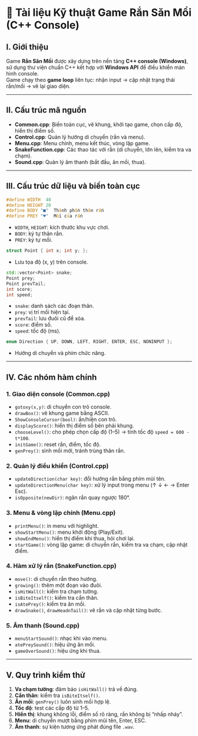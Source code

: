 # 📘 Tài liệu Kỹ thuật Game Rắn Săn Mồi (C++ Console)

## I. Giới thiệu
Game **Rắn Săn Mồi** được xây dựng trên nền tảng **C++ console (Windows)**, sử dụng thư viện chuẩn C++ kết hợp với **Windows API** để điều khiển màn hình console.  
Game chạy theo **game loop** liên tục: nhận input → cập nhật trạng thái rắn/mồi → vẽ lại giao diện.

---

## II. Cấu trúc mã nguồn
- **Common.cpp**: Biến toàn cục, vẽ khung, khởi tạo game, chọn cấp độ, hiển thị điểm số.  
- **Control.cpp**: Quản lý hướng di chuyển (rắn và menu).  
- **Menu.cpp**: Menu chính, menu kết thúc, vòng lặp game.  
- **SnakeFunction.cpp**: Các thao tác với rắn (di chuyển, lớn lên, kiểm tra va chạm).  
- **Sound.cpp**: Quản lý âm thanh (bắt đầu, ăn mồi, thua).  

---

## III. Cấu trúc dữ liệu và biến toàn cục

```cpp
#define WIDTH  40
#define HEIGHT 20
#define BODY "■"  Thành phần thân rắn
#define PREY "♥"  Mồi của rắn
```

- `WIDTH`, `HEIGHT`: kích thước khu vực chơi.  
- `BODY`: ký tự thân rắn.  
- `PREY`: ký tự mồi.  

```cpp
struct Point { int x; int y; };
```
- Lưu tọa độ (x, y) trên console.  

```cpp
std::vector<Point> snake;
Point prey;
Point prevTail;
int score;
int speed;
```
- `snake`: danh sách các đoạn thân.  
- `prey`: vị trí mồi hiện tại.  
- `prevTail`: lưu đuôi cũ để xóa.  
- `score`: điểm số.  
- `speed`: tốc độ (ms).  

```cpp
enum Direction { UP, DOWN, LEFT, RIGHT, ENTER, ESC, NONINPUT };
```
- Hướng di chuyển và phím chức năng.  

---

## IV. Các nhóm hàm chính

### 1. Giao diện console (Common.cpp)
- `gotoxy(x,y)`: di chuyển con trỏ console.  
- `drawBox()`: vẽ khung game bằng ASCII.  
- `ShowConsoleCursor(bool)`: ẩn/hiện con trỏ.  
- `displayScore()`: hiển thị điểm số bên phải khung.  
- `chooseLevel()`: cho phép chọn cấp độ (1–5) → tính tốc độ `speed = 600 - t*100`.  
- `initGame()`: reset rắn, điểm, tốc độ.  
- `genPrey()`: sinh mồi mới, tránh trùng thân rắn.  

### 2. Quản lý điều khiển (Control.cpp)
- `updateDirection(char key)`: đổi hướng rắn bằng phím mũi tên.  
- `updateDirectionMenu(char key)`: xử lý input trong menu (↑ ↓ ← → Enter Esc).  
- `isOpposite(newDir)`: ngăn rắn quay ngược 180°.  

### 3. Menu & vòng lặp chính (Menu.cpp)
- `printMenu()`: in menu với highlight.  
- `showStartMenu()`: menu khởi động (Play/Exit).  
- `showEndMenu()`: hiển thị điểm khi thua, hỏi chơi lại.  
- `startGame()`: vòng lặp game: di chuyển rắn, kiểm tra va chạm, cập nhật điểm.  

### 4. Hàm xử lý rắn (SnakeFunction.cpp)
- `move()`: di chuyển rắn theo hướng.  
- `growing()`: thêm một đoạn vào đuôi.  
- `isHitWall()`: kiểm tra chạm tường.  
- `isBiteItself()`: kiểm tra cắn thân.  
- `isAtePrey()`: kiểm tra ăn mồi.  
- `drawSnake()`, `drawHeadnTail()`: vẽ rắn và cập nhật từng bước.  

### 5. Âm thanh (Sound.cpp)
- `menuStartSound()`: nhạc khi vào menu.  
- `atePreySound()`: hiệu ứng ăn mồi.  
- `gameOverSound()`: hiệu ứng khi thua.  

---

## V. Quy trình kiểm thử
1. **Va chạm tường**: đảm bảo `isHitWall()` trả về đúng.  
2. **Cắn thân**: kiểm tra `isBiteItself()`.  
3. **Ăn mồi**: `genPrey()` luôn sinh mồi hợp lệ.  
4. **Tốc độ**: test các cấp độ từ 1–5.  
5. **Hiển thị**: khung không lỗi, điểm số rõ ràng, rắn không bị “nhấp nháy”.  
6. **Menu**: di chuyển mượt bằng phím mũi tên, Enter, ESC.  
7. **Âm thanh**: sự kiện tương ứng phát đúng file `.wav`.  
